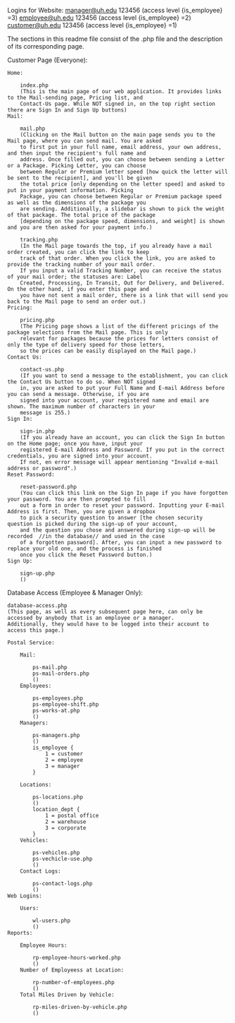 Logins for Website:
    manager@uh.edu 123456 (access level {is_employee} =3)
    employee@uh.edu 123456 (access level {is_employee} =2)
    customer@uh.edu 123456 (access level {is_employee} =1)
    
    
The sections in this readme file consist of the .php file and the description of its corresponding page. 

Customer Page (Everyone):

    Home:
    
        index.php
        (This is the main page of our web application. It provides links to the Mail-sending page, Pricing list, and
        Contact-Us page. While NOT signed in, on the top right section there are Sign In and Sign Up buttons)
    Mail:
    
        mail.php
        (Clicking on the Mail button on the main page sends you to the Mail page, where you can send mail. You are asked 
        to first put in your full name, email address, your own address, and then input the recipient's full name and 
        address. Once filled out, you can choose between sending a Letter or a Package. Picking Letter, you can choose
        between Regular or Premium letter speed [how quick the letter will be sent to the recipient], and you'll be given
        the total price [only depending on the letter speed] and asked to put in your payment information. Picking 
        Package, you can choose between Regular or Premium package speed as well as the dimensions of the package you 
        are sending. Additionally, a slidebar is shown to pick the weight of that package. The total price of the package
        [depending on the package speed, dimensions, and weight] is shown and you are then asked for your payment info.)
        
        tracking.php
        (In the Mail page towards the top, if you already have a mail order created, you can click the link to keep 
        track of that order. When you click the link, you are asked to provide the tracking number of your mail order. 
        If you input a valid Tracking Number, you can receive the status of your mail order; the statuses are: Label
        Created, Processing, In Transit, Out for Delivery, and Delivered. On the other hand, if you enter this page and
        you have not sent a mail order, there is a link that will send you back to the Mail page to send an order out.)
    Pricing:
    
        pricing.php
        (The Pricing page shows a list of the different pricings of the package selections from the Mail page. This is only 
        relevant for packages because the prices for letters consist of only the type of delivery speed for those letters,
        so the prices can be easily displayed on the Mail page.)
    Contact Us:
        
        contact-us.php
        (If you want to send a message to the establishment, you can click the Contact Us button to do so. When NOT signed
        in, you are asked to put your Full Name and E-mail Address before you can send a message. Otherwise, if you are
        signed into your account, your registered name and email are shown. The maximum number of characters in your
        message is 255.)
    Sign In:
        
        sign-in.php
        (If you already have an account, you can click the Sign In button on the Home page; once you have, input your
        registered E-mail Address and Password. If you put in the correct credentials, you are signed into your account.
        If not, en error message will appear mentioning "Invalid e-mail address or password".)
    Reset Password:
    
        reset-password.php
        (You can click this link on the Sign In page if you have forgotten your password. You are then prompted to fill
        out a form in order to reset your password. Inputting your E-mail Address is first. Then, you are given a dropbox
        to pick a security question to answer [the chosen security question is picked during the sign-up of your account,
        and the question you chose and answered during sign-up will be recorded  //in the database// and used in the case
        of a forgotten password]. After, you can input a new password to replace your old one, and the process is finished
        once you click the Reset Password button.)
    Sign Up:
    
        sign-up.php
        ()

Database Access (Employee & Manager Only):
    
    database-access.php
    (This page, as well as every subsequent page here, can only be accessed by anybody that is an employee or a manager.
    Additionally, they would have to be logged into their account to access this page.)

    Postal Service:

        Mail:
        
            ps-mail.php
            ps-mail-orders.php
            ()
        Employees:
            
            ps-employees.php
            ps-employee-shift.php
            ps-works-at.php
            ()
        Managers:

            ps-managers.php
            ()
            is_employee {
                1 = customer
                2 = employee
                3 = manager
            }

        Locations:
            
            ps-locations.php
            ()
            location_dept {
                1 = postal office
                2 = warehouse
                3 = corporate
            }
        Vehicles:
            
            ps-vehicles.php
            ps-vechicle-use.php
            ()
        Contact Logs:
            
            ps-contact-logs.php
            ()
    Web Logins:

        Users:
            
            wl-users.php
            ()
    Reports:

        Employee Hours:

            rp-employee-hours-worked.php
            ()
        Number of Employeess at Location:
        
            rp-number-of-employees.php
            ()
        Total Miles Driven by Vehicle:
        
            rp-miles-driven-by-vehicle.php
            ()
